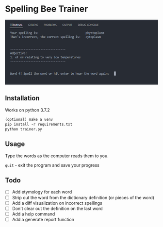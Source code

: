 # Spelling Bee Trainer

![Alt text](image.png)

## Installation

Works on python 3.7.2

```
(optional) make a venv
pip install -r requirements.txt
python trainer.py
```

## Usage

Type the words as the computer reads them to you.

`quit` - exit the program and save your progress

## Todo

- [ ] Add etymology for each word
- [ ] Strip out the word from the dictionary definition (or pieces of the word)
- [ ] Add a diff visualization on incorrect spellings
- [ ] Don't clear out the definition on the last word
- [ ] Add a help command
- [ ] Add a generate report function

